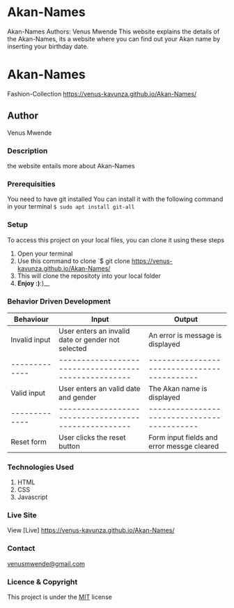# Akan-Names
Akan-Names
Authors: Venus Mwende 
This website explains the details of the Akan-Names, its a website where you can find out your Akan name by inserting your birthday date.
# Akan-Names
Fashion-Collection https://venus-kavunza.github.io/Akan-Names/
## Author
Venus Mwende
### Description
the website entails more about Akan-Names
### Prerequisities
You need to have git installed
You can install it with the following command in your terminal
`$ sudo apt install git-all`
### Setup
To access this project on your local files, you can clone it using these steps
1. Open your terminal
1. Use this command to clone `$ git clone
https://venus-kavunza.github.io/Akan-Names/
1. This will clone the repositoty into your local folder
1. __Enjoy :)__:)__
### Behavior Driven Development

Behaviour    |	Input                                             |	Output                                    | 
-------------|----------------------------------------------------|-------------------------------------------|
Invalid input|	User enters an invalid date or gender not selected|	An error is message is displayed          |
-------------|----------------------------------------------------|-------------------------------------------|
Valid input  |	User enters an valid date and gender              |	The Akan name is displayed                |
-------------|----------------------------------------------------|-------------------------------------------|
Reset form   |	User clicks the reset button                      |	Form input fields and error messge cleared|
### Technologies Used
1. HTML
2. CSS
3. Javascript
### Live Site
View [Live] https://venus-kavunza.github.io/Akan-Names/
### Contact
venusmwende@gmail.com
### Licence & Copyright
This project is under the  [MIT](license) license